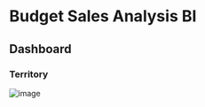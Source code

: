 # Budget Sales Analysis BI
 
## Dashboard

### Territory
![image](https://user-images.githubusercontent.com/93968656/199655044-73d51703-db96-44d3-908d-5b9ea4367a77.png)
